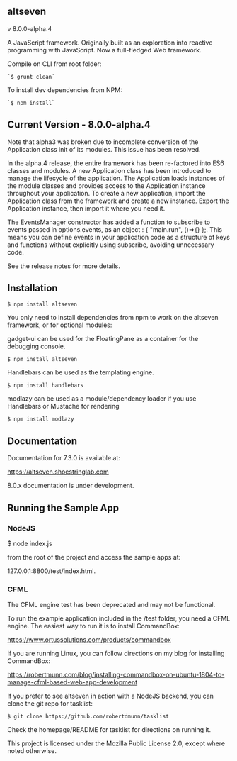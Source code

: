 ## altseven

v 8.0.0-alpha.4

A JavaScript framework. Originally built as an exploration into reactive programming with JavaScript. Now a full-fledged Web framework.

Compile on CLI from root folder:

    `$ grunt clean`

To install dev dependencies from NPM:

    `$ npm install`

## Current Version - 8.0.0-alpha.4

Note that alpha3 was broken due to incomplete conversion of the Application class init of its modules. This issue has been resolved.

In the alpha.4 release, the entire framework has been re-factored into ES6 classes and modules. A new Application class has been introduced to manage the lifecycle of the application. The Application loads instances of the module classes and provides access to the Application instance throughout your application. To create a new application, import the Application class from the framework and create a new instance. Export the Application instance, then import it where you need it.

The EventsManager constructor has added a function to subscribe to events passed in options.events, as an object : { "main.run", ()=>{} };. This means you can define events in your application code as a structure of keys and functions without explicitly using subscribe, avoiding unnecessary code.

See the release notes for more details.

## Installation

`$ npm install altseven`


You only need to install dependencies from npm to work on the altseven framework, or for optional modules:

gadget-ui can be used for the FloatingPane as a container for the debugging console.

    $ npm install altseven

Handlebars can be used as the templating engine.

    $ npm install handlebars

modlazy can be used as a module/dependency loader if you use Handlebars or Mustache for rendering

    $ npm install modlazy

## Documentation

Documentation for 7.3.0 is available at:

https://altseven.shoestringlab.com

8.0.x documentation is under development.

## Running the Sample App

### NodeJS

$ node index.js

from the root of the project and access the sample apps at:

127.0.0.1:8800/test/index.html.

### CFML

The CFML engine test has been deprecated and may not be functional.

To run the example application included in the /test folder, you need a CFML engine. The easiest way to run it is to install CommandBox:

https://www.ortussolutions.com/products/commandbox

If you are running Linux, you can follow directions on my blog for installing CommandBox:

https://robertmunn.com/blog/installing-commandbox-on-ubuntu-1804-to-manage-cfml-based-web-app-development


If you prefer to see altseven in action with a NodeJS backend, you can clone the git repo for tasklist:

    $ git clone https://github.com/robertdmunn/tasklist

Check the homepage/README for tasklist for directions on running it.

This project is licensed under the Mozilla Public License 2.0, except where noted otherwise.
